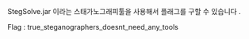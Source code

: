 StegSolve.jar 이라는 스태가노그래피툴을 사용해서 
플래그를 구할 수 있습니다 .

Flag : true_steganographers_doesnt_need_any_tools